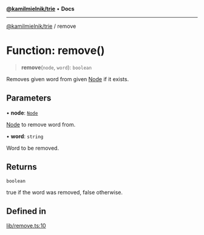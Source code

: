 [**@kamilmielnik/trie**](../README.md) • **Docs**

***

[@kamilmielnik/trie](../README.md) / remove

# Function: remove()

> **remove**(`node`, `word`): `boolean`

Removes given word from given [Node](../interfaces/Node.md) if it exists.

## Parameters

• **node**: [`Node`](../interfaces/Node.md)

[Node](../interfaces/Node.md) to remove word from.

• **word**: `string`

Word to be removed.

## Returns

`boolean`

true if the word was removed, false otherwise.

## Defined in

[lib/remove.ts:10](https://github.com/kamilmielnik/trie/blob/master/src/lib/remove.ts#L10)
